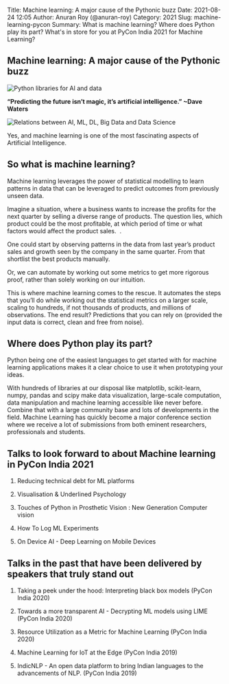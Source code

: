 Title: Machine learning: A major cause of the Pythonic buzz
Date: 2021-08-24 12:05
Author: Anuran Roy (@anuran-roy)
Category: 2021
Slug: machine-learning-pycon
Summary: What is machine learning? Where does Python play its part? What's in store for you at PyCon India 2021 for Machine Learning?

## Machine learning: A major cause of the Pythonic buzz

![Python libraries for AI and data]({static}/images/ml-article-2021-Illustration.png)

 **“Predicting the future isn’t magic, it’s artificial intelligence.” ~Dave Waters**

![Relations between AI, ML, DL, Big Data and Data Science]({static}/images/ml-article-2021-Relations.png)

Yes, and machine learning is one of the most fascinating aspects of Artificial Intelligence.

## So what is machine learning?

Machine learning leverages the power of statistical modelling to learn patterns in data that can be leveraged to predict outcomes from previously unseen data.

Imagine a situation, where a business wants to increase the profits for the next quarter by selling a diverse range of products. The question lies, which product could be the most profitable, at which period of time or what factors would affect the product sales.  .

One could start by observing patterns in the data from last year’s product sales and growth seen by the company in the same quarter. From that shortlist the best products manually. 

Or, we can automate by working out some metrics to get more rigorous proof, rather than solely working on our intuition. 

This is where machine learning comes to the rescue. It automates the steps that you’ll do while working out the statistical metrics on a larger scale, scaling to hundreds, if not thousands of products, and millions of observations. The end result? Predictions that you can rely on (provided the input data is correct, clean and free from noise).

## Where does Python play its part?

Python being one of the easiest languages to get started with for machine learning applications makes it a clear choice to use it when prototyping your ideas. 

With hundreds of libraries at our disposal like matplotlib, scikit-learn, numpy, pandas and scipy make data visualization, large-scale computation, data manipulation and machine learning accessible like never before. Combine that with a large community base and lots of developments in the field. Machine Learning has quickly become a major conference section where we receive a lot of submissions from both eminent researchers, professionals and students. 

## Talks to look forward to about Machine learning in PyCon India 2021

1.  Reducing technical debt for ML platforms
    
2.  Visualisation & Underlined Psychology
    
3.  Touches of Python in Prosthetic Vision : New Generation Computer vision
    
4.  How To Log ML Experiments
    
5.  On Device AI - Deep Learning on Mobile Devices
  
## Talks in the past that have been delivered by speakers that truly stand out

1.  Taking a peek under the hood: Interpreting black box models (PyCon India 2020)
    
2.  Towards a more transparent AI - Decrypting ML models using LIME (PyCon India 2020)
    
3.  Resource Utilization as a Metric for Machine Learning (PyCon India 2020)
    
4.  Machine Learning for IoT at the Edge (PyCon India 2019)
    
5.  IndicNLP - An open data platform to bring Indian languages to the advancements of NLP. (PyCon India 2019)
